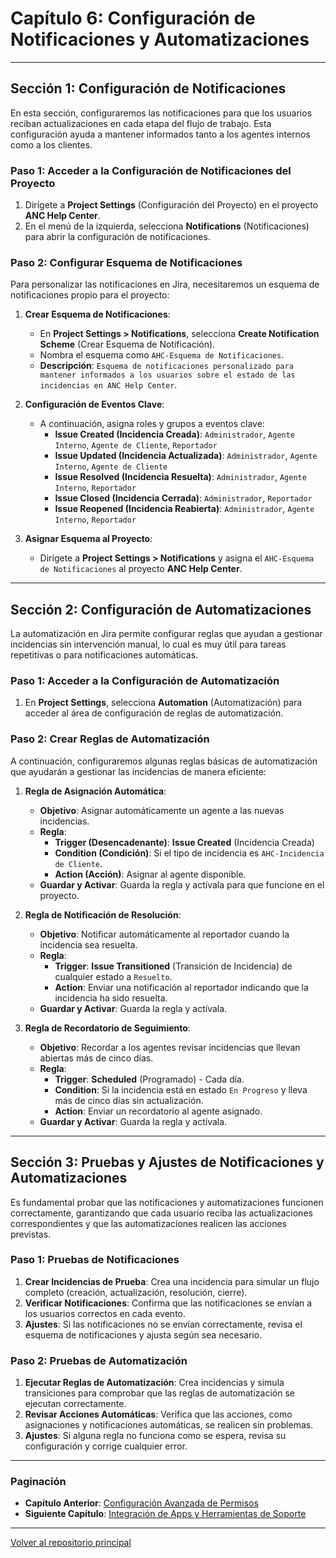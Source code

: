 # Capítulo 6: Configuración de Notificaciones y Automatizaciones

---

## Sección 1: Configuración de Notificaciones

En esta sección, configuraremos las notificaciones para que los usuarios reciban actualizaciones en cada etapa del flujo de trabajo. Esta configuración ayuda a mantener informados tanto a los agentes internos como a los clientes.

### Paso 1: Acceder a la Configuración de Notificaciones del Proyecto

1. Dirígete a **Project Settings** (Configuración del Proyecto) en el proyecto **ANC Help Center**.
2. En el menú de la izquierda, selecciona **Notifications** (Notificaciones) para abrir la configuración de notificaciones.

### Paso 2: Configurar Esquema de Notificaciones

Para personalizar las notificaciones en Jira, necesitaremos un esquema de notificaciones propio para el proyecto:

1. **Crear Esquema de Notificaciones**:
   - En **Project Settings > Notifications**, selecciona **Create Notification Scheme** (Crear Esquema de Notificación).
   - Nombra el esquema como `AHC-Esquema de Notificaciones`.
   - **Descripción**: `Esquema de notificaciones personalizado para mantener informados a los usuarios sobre el estado de las incidencias en ANC Help Center`.

2. **Configuración de Eventos Clave**:
   - A continuación, asigna roles y grupos a eventos clave:
     - **Issue Created (Incidencia Creada)**: `Administrador`, `Agente Interno`, `Agente de Cliente`, `Reportador`
     - **Issue Updated (Incidencia Actualizada)**: `Administrador`, `Agente Interno`, `Agente de Cliente`
     - **Issue Resolved (Incidencia Resuelta)**: `Administrador`, `Agente Interno`, `Reportador`
     - **Issue Closed (Incidencia Cerrada)**: `Administrador`, `Reportador`
     - **Issue Reopened (Incidencia Reabierta)**: `Administrador`, `Agente Interno`, `Reportador`

3. **Asignar Esquema al Proyecto**:
   - Dirígete a **Project Settings > Notifications** y asigna el `AHC-Esquema de Notificaciones` al proyecto **ANC Help Center**.

---

## Sección 2: Configuración de Automatizaciones

La automatización en Jira permite configurar reglas que ayudan a gestionar incidencias sin intervención manual, lo cual es muy útil para tareas repetitivas o para notificaciones automáticas.

### Paso 1: Acceder a la Configuración de Automatización

1. En **Project Settings**, selecciona **Automation** (Automatización) para acceder al área de configuración de reglas de automatización.

### Paso 2: Crear Reglas de Automatización

A continuación, configuraremos algunas reglas básicas de automatización que ayudarán a gestionar las incidencias de manera eficiente:

1. **Regla de Asignación Automática**:
   - **Objetivo**: Asignar automáticamente un agente a las nuevas incidencias.
   - **Regla**:
     - **Trigger (Desencadenante)**: **Issue Created** (Incidencia Creada)
     - **Condition (Condición)**: Si el tipo de incidencia es `AHC-Incidencia de Cliente`.
     - **Action (Acción)**: Asignar al agente disponible.
   - **Guardar y Activar**: Guarda la regla y actívala para que funcione en el proyecto.

2. **Regla de Notificación de Resolución**:
   - **Objetivo**: Notificar automáticamente al reportador cuando la incidencia sea resuelta.
   - **Regla**:
     - **Trigger**: **Issue Transitioned** (Transición de Incidencia) de cualquier estado a `Resuelto`.
     - **Action**: Enviar una notificación al reportador indicando que la incidencia ha sido resuelta.
   - **Guardar y Activar**: Guarda la regla y actívala.

3. **Regla de Recordatorio de Seguimiento**:
   - **Objetivo**: Recordar a los agentes revisar incidencias que llevan abiertas más de cinco días.
   - **Regla**:
     - **Trigger**: **Scheduled** (Programado) - Cada día.
     - **Condition**: Si la incidencia está en estado `En Progreso` y lleva más de cinco días sin actualización.
     - **Action**: Enviar un recordatorio al agente asignado.
   - **Guardar y Activar**: Guarda la regla y actívala.

---

## Sección 3: Pruebas y Ajustes de Notificaciones y Automatizaciones

Es fundamental probar que las notificaciones y automatizaciones funcionen correctamente, garantizando que cada usuario reciba las actualizaciones correspondientes y que las automatizaciones realicen las acciones previstas.

### Paso 1: Pruebas de Notificaciones

1. **Crear Incidencias de Prueba**: Crea una incidencia para simular un flujo completo (creación, actualización, resolución, cierre).
2. **Verificar Notificaciones**: Confirma que las notificaciones se envían a los usuarios correctos en cada evento.
3. **Ajustes**: Si las notificaciones no se envían correctamente, revisa el esquema de notificaciones y ajusta según sea necesario.

### Paso 2: Pruebas de Automatización

1. **Ejecutar Reglas de Automatización**: Crea incidencias y simula transiciones para comprobar que las reglas de automatización se ejecutan correctamente.
2. **Revisar Acciones Automáticas**: Verifica que las acciones, como asignaciones y notificaciones automáticas, se realicen sin problemas.
3. **Ajustes**: Si alguna regla no funciona como se espera, revisa su configuración y corrige cualquier error.

---

### Paginación

- **Capítulo Anterior**: [Configuración Avanzada de Permisos](05_ANC_Help_Center_Capitulo_5.md)
- **Siguiente Capítulo**: [Integración de Apps y Herramientas de Soporte](07_ANC_Help_Center_Capitulo_7.md)

---

[Volver al repositorio principal](https://carloslhg.github.io/repositorio)
